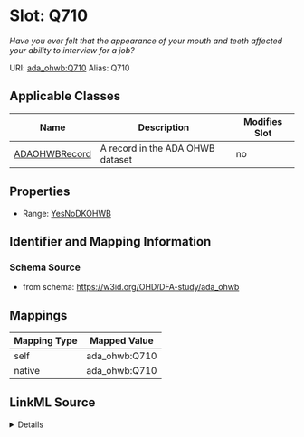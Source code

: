 

# Slot: Q710 


_Have you ever felt that the appearance of your mouth and teeth affected your ability to interview for a job?_





URI: [ada_ohwb:Q710](https://w3id.org/OHD/DFA-study/ada_ohwb/Q710)
Alias: Q710

<!-- no inheritance hierarchy -->





## Applicable Classes

| Name | Description | Modifies Slot |
| --- | --- | --- |
| [ADAOHWBRecord](ADAOHWBRecord.md) | A record in the ADA OHWB dataset |  no  |







## Properties

* Range: [YesNoDKOHWB](YesNoDKOHWB.md)





## Identifier and Mapping Information







### Schema Source


* from schema: https://w3id.org/OHD/DFA-study/ada_ohwb




## Mappings

| Mapping Type | Mapped Value |
| ---  | ---  |
| self | ada_ohwb:Q710 |
| native | ada_ohwb:Q710 |




## LinkML Source

<details>
```yaml
name: Q710
description: Have you ever felt that the appearance of your mouth and teeth affected
  your ability to interview for a job?
from_schema: https://w3id.org/OHD/DFA-study/ada_ohwb
rank: 1000
alias: Q710
domain_of:
- ADA_OHWBRecord
range: YesNoDK_OHWB

```
</details>